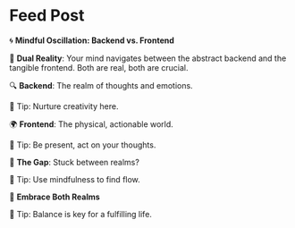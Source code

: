 # Feed Post

🌀 **Mindful Oscillation: Backend vs. Frontend**

🌟 **Dual Reality**: Your mind navigates between the abstract backend and the tangible frontend. Both are real, both are crucial.

🔍 **Backend**: The realm of thoughts and emotions.

🎯 Tip: Nurture creativity here.

🌍 **Frontend**: The physical, actionable world.

🎯 Tip: Be present, act on your thoughts.

🌉 **The Gap**: Stuck between realms?

🎯 Tip: Use mindfulness to find flow.

🌟 **Embrace Both Realms**

🎯 Tip: Balance is key for a fulfilling life.